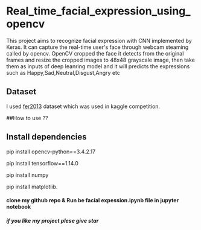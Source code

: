 # Real_time_facial_expression_using_opencv



This project aims to recognize facial expression with CNN implemented by Keras.
It can  capture the real-time user's face through webcam steaming called by opencv.
OpenCV cropped the face it detects from the original frames and resize the cropped images to 48x48 grayscale image, then take them as
inputs of deep leanring model and it will predicts the expressions such as Happy,Sad,Neutral,Disgust,Angry etc


## Dataset
I used [fer2013](https://www.kaggle.com/c/challenges-in-representation-learning-facial-expression-recognition-challenge/data) dataset which was used in kaggle competition.

##How to use ??

##  Install dependencies
pip install opencv-python==3.4.2.17

pip install tensorflow==1.14.0

pip install numpy

pip install matplotlib.


#### clone my github repo & Run be facial expession.ipynb file in jupyter notebook 


##### if you like my project plese give star

